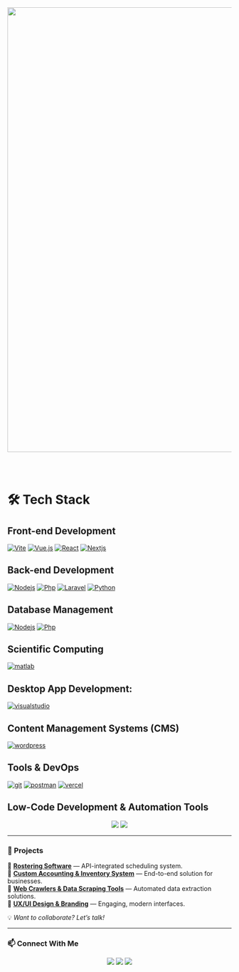 <img src="https://user-images.githubusercontent.com/74038190/225813708-98b745f2-7d22-48cf-9150-083f1b00d6c9.gif" width="1000">

<br><br>


# 🛠️ Tech Stack

## Front-end Development  
<p align="center">
  
[![Vite](https://skillicons.dev/icons?i=vite&theme=dark)](https://skillicons.dev)
[![Vue.js](https://skillicons.dev/icons?i=vue&theme=dark)](https://skillicons.dev)
[![React](https://skillicons.dev/icons?i=react&theme=dark)](https://skillicons.dev)
[![Nextjs](https://skillicons.dev/icons?i=nextjs&theme=dark)](https://skillicons.dev)

</p>

## Back-end Development  
<p align="center">

  [![Nodejs](https://skillicons.dev/icons?i=nodejs&theme=dark)](https://skillicons.dev)
  [![Php](https://skillicons.dev/icons?i=php&theme=dark)](https://skillicons.dev)
  [![Laravel](https://skillicons.dev/icons?i=laravel&theme=dark)](https://skillicons.dev)
  [![Python](https://skillicons.dev/icons?i=py&theme=dark)](https://skillicons.dev)

</p>

## Database Management  
<p align="center">
    
  [![Nodejs](https://skillicons.dev/icons?i=mysql&theme=dark)](https://skillicons.dev)
  [![Php](https://skillicons.dev/icons?i=sqlite&theme=dark)](https://skillicons.dev)
  
</p>

## Scientific Computing  
<p align="center">

   [![matlab](https://skillicons.dev/icons?i=matlab&theme=dark)](https://skillicons.dev)
  
</p>

## Desktop App Development:
<p align="center">

  [![visualstudio](https://skillicons.dev/icons?i=visualstudio&theme=dark)](https://skillicons.dev)

</p>

## Content Management Systems (CMS)  
<p align="center">

   [![wordpress](https://skillicons.dev/icons?i=wordpress&theme=dark)](https://skillicons.dev)
   

</p>

## Tools & DevOps  
<p align="center">

  [![git](https://skillicons.dev/icons?i=git&theme=dark)](https://skillicons.dev)
   [![postman](https://skillicons.dev/icons?i=postman&theme=dark)](https://skillicons.dev)
   [![vercel](https://skillicons.dev/icons?i=vercel&theme=dark)](https://skillicons.dev)

</p>

## Low-Code Development & Automation Tools  
<p align="center">

  <img src="https://img.shields.io/badge/Power_Automate-0081CB?style=for-the-badge&logo=microsoft-power-automate&logoColor=white" />
  <img src="https://img.shields.io/badge/Power_Apps-0061F2?style=for-the-badge&logo=microsoft-powerapps&logoColor=white" />
</p>


---

### 🚀 Projects

📌 **[Rostering Software](#)** — API-integrated scheduling system.  
📌 **[Custom Accounting & Inventory System](#)** — End-to-end solution for businesses.  
📌 **[Web Crawlers & Data Scraping Tools](#)** — Automated data extraction solutions.  
📌 **[UX/UI Design & Branding](#)** — Engaging, modern interfaces.  

💡 *Want to collaborate? Let’s talk!*  

---


### 📫 Connect With Me

<p align="center">
  <a href="https://www.instagram.com/jepoooyy_/"><img src="https://img.shields.io/badge/Instagram-E4405F?style=for-the-badge&logo=instagram&logoColor=white" /></a>
  <a href="https://www.linkedin.com/in/jeffrey-lucero-7b8224127/"><img src="https://img.shields.io/badge/LinkedIn-0077B5?style=for-the-badge&logo=linkedin&logoColor=white" /></a>
  <a href="https://github.com/jeffrey-lucero"><img src="https://img.shields.io/badge/GitHub-181717?style=for-the-badge&logo=github&logoColor=white" /></a>
</p>


